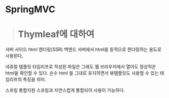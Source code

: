 # SpringMVC

> # Thymleaf에 대하여
서버 사이드 html 렌더링(SSR) 백엔드 서버에서 html을 동적으로 렌더링하는 용도로 사용된다,

네츄럴 템플릿
타임리프로 작성된 파일은 그래도 웹 브라우저에서 열어도 정상적은 html을 확인할 수 있다.
순수 html 을 그대로 유지하면서 뷰탬플릿도 사용할 수 있는 태임리프의 특징을 의미.

스프링 통합지원
스프링과 자연스럽게 통합되어 사용이 가능하다.
